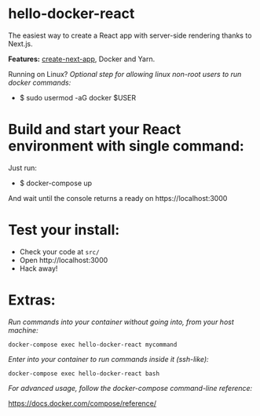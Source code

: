 # hello-docker-react
The easiest way to create a React app with server-side rendering thanks to Next.js.

**Features:** <a href="https://open.segment.com/create-next-app">create-next-app</a>, Docker and Yarn.

Running on Linux? _Optional step for allowing linux non-root users to run docker commands:_
* $ sudo usermod -aG docker $USER

# Build and start your React environment with single command:

Just run:

* $ docker-compose up

And wait until the console returns a ready on https://localhost:3000


# Test your install:

* Check your code at `src/` 
* Open http://localhost:3000
* Hack away!

# Extras:

_Run commands into your container without going into, from your host machine:_

```
docker-compose exec hello-docker-react mycommand
```

_Enter into your container to run commands inside it (ssh-like):_

```
docker-compose exec hello-docker-react bash
```

_For advanced usage, follow the docker-compose command-line reference:_

https://docs.docker.com/compose/reference/

